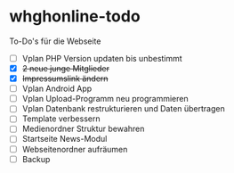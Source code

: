 # whghonline-todo
To-Do's für die Webseite

- [ ] Vplan PHP Version updaten bis unbestimmt
- [x] ~~2 neue junge Mitglieder~~
- [x] ~~Impressumslink ändern~~
- [ ] Vplan Android App
- [ ] Vplan Upload-Programm neu programmieren
- [ ] Vplan Datenbank restrukturieren und Daten übertragen
- [ ] Template verbessern
- [ ] Medienordner Struktur bewahren
- [ ] Startseite News-Modul
- [ ] Webseitenordner aufräumen
- [ ] Backup
